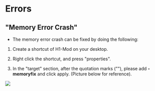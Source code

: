 # Errors

## "Memory Error Crash"

- The memory error crash can be fixed by doing the following:

1. Create a shortcut of H1-Mod on your desktop.

2. Right click the shortcut, and press "properties".

3. In the "target" section, after the quotation marks (""), please add **-memoryfix** and click apply. (Picture below for reference).

![](/img/memoryfix.png)
